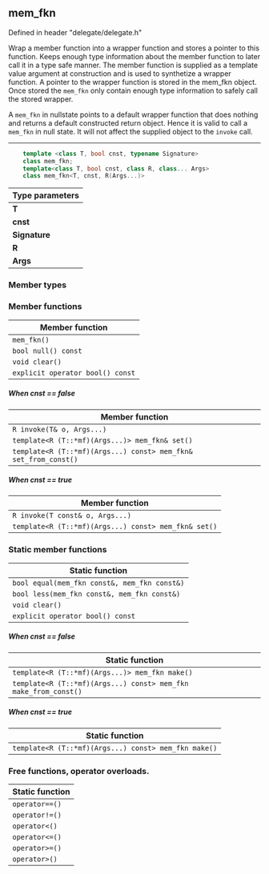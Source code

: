 ## mem_fkn

Defined in header "delegate/delegate.h"

Wrap a member function into a wrapper function and stores a pointer to this function.
Keeps enough type information about the member function to later call it in a 
type safe manner.
The member function is supplied as a template value argument at construction and is used to synthetize a wrapper function. A pointer to the wrapper function is stored in the mem_fkn object.
Once stored the `mem_fkn` only contain enough type information to safely call the stored wrapper.

A `mem_fkn` in nullstate points to a default wrapper function that does nothing and returns 
a default constructed return object. Hence it is valid to call a `mem_fkn` in null state. It will not affect the supplied object to the `invoke` call.

---

``` cpp
    template <class T, bool cnst, typename Signature> 
    class mem_fkn;
    template<class T, bool cnst, class R, class... Args>
    class mem_fkn<T, cnst, R(Args...)> 
```

| Type parameters
| ---
| **T** | Type for the object to call this member function on.
| **cnst** | *false* : Need to call on non const object. *true* : can call on const object.
| **Signature** | Signature for function call. Contain return type and argument types, similar to std::function.
| **R** | Return type from the called function.
| **Args** | Parameter pack with parameters for the function call.

### Member types

### Member functions

| Member function | 
| ---
| `mem_fkn()` | Default construct a *mem_fkn*. Post-condition: `this->null() == true.`
| `bool null() const` | Return _true_ if the mem_fkn is in a null state.
| `void clear()`| Set *mem_fkn* to null state. Post-condition: `this->null() == true.`
| `explicit operator bool() const`| Return `!null()`

##### When cnst == false

| Member function | 
| ---
| `R invoke(T& o, Args...)`| Call the stored wrapper on object _o_. Return the result from the call.
| `template<R (T::*mf)(Args...)> mem_fkn& set()` | Create a wrapper for *mf* member function and store the pointer. return `*this`
| `template<R (T::*mf)(Args...) const> mem_fkn& set_from_const()` | Create a wrapper for *mf* member function and store the pointer. return `*this`

##### When cnst == true

| Member function | 
| ---
| `R invoke(T const& o, Args...)`| Call the stored wrapper on object _o_. Return the result from the call.
| `template<R (T::*mf)(Args...) const> mem_fkn& set()` | Create a wrapper for *mf* member function and store the pointer. return `*this`

### Static member functions

| Static function | 
| ---
| `bool equal(mem_fkn const&, mem_fkn const&)` | Return _true_ if both arguments point to the same wrapper function or both are in null state.
| `bool less(mem_fkn const&, mem_fkn const&)` | Return _true_ if the _lhs_ wrapper function is < the _rhs_ wrapper function. The null state is < all stored wrappers.
| `void clear()`| Set *mem_fkn* to null state. Post-condition: `this->null() == true.`
| `explicit operator bool() const`| Return `!null()`

##### When cnst == false

| Static function | 
| ---
| `template<R (T::*mf)(Args...)> mem_fkn make()` | Create a wrapper for *mf* member function.  return a mem_fkn pointing to the wrapper.
| `template<R (T::*mf)(Args...) const> mem_fkn make_from_const()` | Create a wrapper for *mf* member function. Return a *mem_fkn* pointing to the wrapper.

##### When cnst == true

| Static function | 
| ---
| `template<R (T::*mf)(Args...) const> mem_fkn make()` |Create a wrapper for *mf* member function.  return a *mem_fkn* pointing to the wrapper.

### Free functions, operator overloads.

| Static function | 
| ---
| `operator==()` | Return true when considered *equal*.
| `operator!=()` | Return true when considered not *equal*.
| `operator<()` | Return true when considered *less(lhs,rhs)*.
| `operator<=()` | Return true when considered *less(lhs,rhs)* or *equal*.
| `operator>=()` | Return true when considered *less(rhs,lhs)* or *equal*.
| `operator>()` | Return true when considered *less(rhs,lhs)*.
